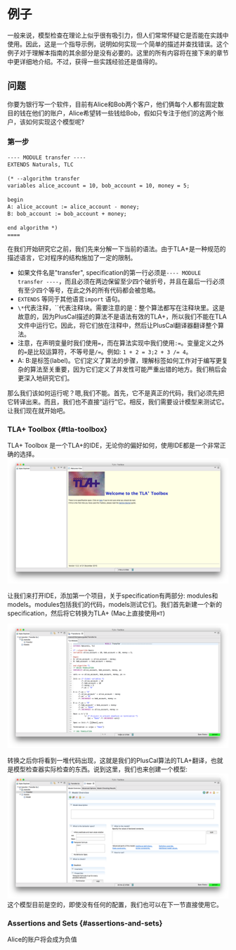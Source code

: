 # 例子

一般来说，模型检查在理论上似乎很有吸引力，但人们常常怀疑它是否能在实践中使用。因此，这是一个指导示例，说明如何实现一个简单的描述并查找错误。这个例子对于理解本指南的其余部分是没有必要的。这里的所有内容将在接下来的章节中更详细地介绍。不过，获得一些实践经验还是值得的。

## 问题

你要为银行写一个软件，目前有Alice和Bob两个客户，他们俩每个人都有固定数目的钱在他们的账户，Alice希望转一些钱给Bob，假如只专注于他们的这两个账户，该如何实现这个模型呢?

### 第一步

```PlusCal
---- MODULE transfer ----
EXTENDS Naturals, TLC

(* --algorithm transfer
variables alice_account = 10, bob_account = 10, money = 5;

begin
A: alice_account := alice_account - money;
B: bob_account := bob_account + money;

end algorithm *)
====
```

在我们开始研究它之前，我们先来分解一下当前的语法。由于TLA+是一种规范的描述语言，它对程序的结构施加了一定的限制。

* 如果文件名是"transfer", specification的第一行必须是`---- MODULE transfer ----`，而且必须在两边保留至少四个破折号，并且在最后一行必须有至少四个等号，在此之外的所有代码都会被忽略。
* `EXTENDS` 等同于其他语言`import` 语句。
* `\*`代表注释，\`\`代表注释块。需要注意的是：整个算法都写在注释块里。这是故意的，因为PlusCal描述的算法不是语法有效的TLA+，所以我们不能在TLA文件中运行它。因此，将它们放在注释中，然后让PlusCal翻译器翻译整个算法。
* 注意，在声明变量时我们使用`=`，而在算法实现中我们使用`:=`。变量定义之外的`=`是比较运算符，不等号是`/=`。例如: `1 + 2 = 3;2 + 3 /= 4`。
* A: B:是标签\(label\)。它们定义了算法的步骤，理解标签如何工作对于编写更复杂的算法至关重要，因为它们定义了并发性可能严重出错的地方。我们稍后会更深入地研究它们。

那么我们该如何运行呢？嗯,我们不能。首先，它不是真正的代码，我们必须先把它转译出来。而且，我们也不直接“运行”它。相反，我们需要设计模型来测试它。让我们现在就开始吧。

### TLA+ Toolbox {#tla-toolbox}

TLA+ Toolbox 是一个TLA+的IDE，无论你的偏好如何，使用IDE都是一个非常正确的选择。![](/assets/import.png)

让我们来打开IDE，添加第一个项目，关于specification有两部分: modules和models。modules包括我们的代码，models测试它们。我们首先新建一个新的specification，然后将它转换为TLA+ \(Mac上直接使用`⌘T`\)

![](/assets/import1.png)

转换之后你将看到一堆代码出现，这就是我们的PlusCal算法的TLA+翻译，也就是模型检查器实际检查的东西。说到这里，我们也来创建一个模型:[          
](https://learntla.com/introduction/example/img/translated.png)![](/assets/import2.png)这个模型目前是空的，即使没有任何的配置，我们也可以在下一节直接使用它。

### Assertions and Sets {#assertions-and-sets}

Alice的账户将会成为负值

